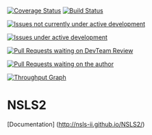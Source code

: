 [![Coverage Status](https://img.shields.io/coveralls/NSLS-II/NSLS2.svg)](https://coveralls.io/r/NSLS-II/NSLS2)
[![Build Status](https://travis-ci.org/NSLS-II/NSLS2.svg?branch=master)](https://travis-ci.org/NSLS-II/NSLS2)

[![Issues not currently under active development](https://badge.waffle.io/NSLS-II/NSLS2.png?label=DEV:%20Inactive&title=Not%20Under%20Active%20Development)](https://waffle.io/NSLS-II/NSLS2)

[![Issues under active development](https://badge.waffle.io/NSLS-II/NSLS2.png?label=DEV:%20Active&title=Active%20Development)](https://waffle.io/NSLS-II/NSLS2)

[![Pull Requests waiting on DevTeam Review](https://badge.waffle.io/NSLS-II/NSLS2.png?label=PR:%20Review&title=Waiting%20For%20DevTeam%20Review)](https://waffle.io/NSLS-II/NSLS2)

[![Pull Requests waiting on the author](https://badge.waffle.io/NSLS-II/NSLS2.png?label=PR:%20Waiting%20For%20Author&title=Waiting%20For%20Author)](https://waffle.io/NSLS-II/NSLS2)

[![Throughput Graph](https://graphs.waffle.io/nsls-ii/nsls2/throughput.svg)](https://waffle.io/nsls-ii/nsls2/metrics)

NSLS2
=====

[Documentation] (http://nsls-ii.github.io/NSLS2/)
